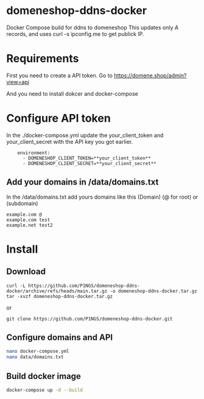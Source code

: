 # domeneshop-ddns-docker
Docker Compose build for ddns to domeneshop
This updates only A records, and uses curl -s ipconfig.me to get publick IP.



# Requirements
First you need to create a API token.
Go to https://domene.shop/admin?view=api

And you need to install dokcer and docker-compose

# Configure API token
In the ./docker-compose.yml update the your_client_token and your_client_secret with the API key you got earlier.
```
    environment:
      - DOMENESHOP_CLIENT_TOKEN=**your_client_token**
      - DOMENESHOP_CLIENT_SECRET=**your_client_secret**
```

## Add your domains in /data/domains.txt
In the /data/domains.txt add yours domains like this 
(Domain) (@ for root) or (subdomain)
```
example.com @
example.com test
example.net test2
```

# Install
## Download
```curl
curl -L https://github.com/P1NGS/domeneshop-ddns-docker/archive/refs/heads/main.tar.gz -o domeneshop-ddns-docker.tar.gz
tar -xvzf domeneshop-ddns-docker.tar.gz
```
or
```git 
git clone https://github.com/P1NGS/domeneshop-ddns-docker.git
```
## Configure domains and API
```sh
nano docker-compose.yml
nano data/domains.txt
```
## Build docker image
```sh
docker-compose up -d --build
```

